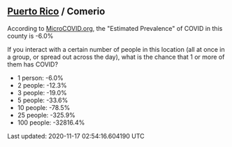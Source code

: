 
## [Puerto Rico](/united-states/puerto-rico) / Comerio

According to [MicroCOVID.org](http://microcovid.org),
the "Estimated Prevalence" of COVID in this county is -6.0%

If you interact with a certain number of people in this location
(all at once in a group, or spread out across the day), what is the chance that
1 or more of them has COVID?

- 1 person: -6.0%
- 2 people: -12.3%
- 3 people: -19.0%
- 5 people: -33.6%
- 10 people: -78.5%
- 25 people: -325.9%
- 100 people: -32816.4%

Last updated: 2020-11-17 02:54:16.604190 UTC
